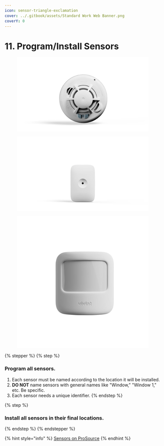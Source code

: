 ```yaml
---
icon: sensor-triangle-exclamation
cover: ../.gitbook/assets/Standard Work Web Banner.png
coverY: 0
---
```


# 11. Program/Install Sensors

<div align="left"><figure><img src="../.gitbook/assets/web_use-Smoke-CO-Swappable.jpg" alt="" width="563"><figcaption></figcaption></figure> <figure><img src="../.gitbook/assets/web_use-GlassBreak-Swappable.jpg" alt="" width="563"><figcaption></figcaption></figure> <figure><img src="../.gitbook/assets/web_use-Motion.jpg" alt="" width="563"><figcaption></figcaption></figure></div>

{% stepper %}
{% step %}
### Program all sensors.

1. Each sensor must be named according to the location it will be installed.
2. **DO NOT** name sensors with general names like "Window," "Window 1," etc. Be specific.
3. Each sensor needs a unique identifier.
{% endstep %}

{% step %}
### Install all sensors in their final locations.
{% endstep %}
{% endstepper %}

{% hint style="info" %}
[Sensors on ProSource](https://prosource.vivint.com/product-library/)
{% endhint %}

